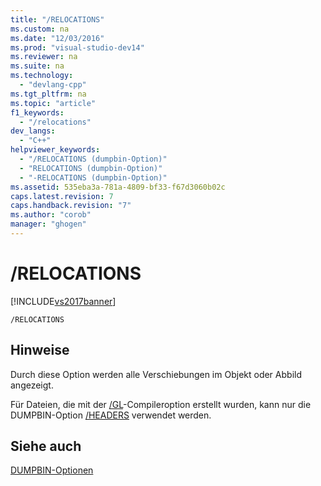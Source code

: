 ```yaml
---
title: "/RELOCATIONS"
ms.custom: na
ms.date: "12/03/2016"
ms.prod: "visual-studio-dev14"
ms.reviewer: na
ms.suite: na
ms.technology: 
  - "devlang-cpp"
ms.tgt_pltfrm: na
ms.topic: "article"
f1_keywords: 
  - "/relocations"
dev_langs: 
  - "C++"
helpviewer_keywords: 
  - "/RELOCATIONS (dumpbin-Option)"
  - "RELOCATIONS (dumpbin-Option)"
  - "-RELOCATIONS (dumpbin-Option)"
ms.assetid: 535eba3a-781a-4809-bf33-f67d3060b02c
caps.latest.revision: 7
caps.handback.revision: "7"
ms.author: "corob"
manager: "ghogen"
---
```

# /RELOCATIONS
[!INCLUDE[vs2017banner](../../assembler/inline/includes/vs2017banner.md)]

```  
/RELOCATIONS  
```  
  
## Hinweise  
 Durch diese Option werden alle Verschiebungen im Objekt oder Abbild angezeigt.  
  
 Für Dateien, die mit der [\/GL](../../build/reference/gl-whole-program-optimization.md)\-Compileroption erstellt wurden, kann nur die DUMPBIN\-Option [\/HEADERS](../../build/reference/headers.md) verwendet werden.  
  
## Siehe auch  
 [DUMPBIN\-Optionen](../../build/reference/dumpbin-options.md)